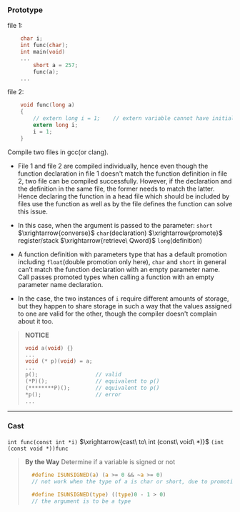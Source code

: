 ### Prototype

file 1:
```c
    char i;
    int func(char);
    int main(void)
    ...
        short a = 257;
        func(a);
    ...
```

file 2:
```c
    void func(long a) 
    {
        // extern long i = 1;    // extern variable cannot have initializer
        extern long i;       
        i = 1;
    }
```

Compile two files in gcc(or clang).

* File 1 and file 2 are compiled individually, hence even though the function declaration in file 1 doesn't match the function definition in file 2, two file can be compiled successfully. However, if the declaration and the definition in the same file, the former needs to match the latter. Hence declaring the function in a head file which should be included by files use the function as well as by the file defines the function can solve this issue. 
  
* In this case, when the argument is passed to the parameter: 
  `short` $\xrightarrow{converse}$ `char`(declaration) $\xrightarrow{promote}$ register/stack $\xrightarrow{retrieve\ Qword}$ `long`(definition)

*  A function definition with parameters type that has a default promotion including `float`(double promotion only here), `char` and `short` in general can’t match the function declaration with an empty parameter name. Call passes promoted types when calling a function with an empty parameter name declaration.
  
* In the case, the two instances of `i` require different amounts of storage, but they happen to share storage in such a way that the values assigned to one are valid for the other, though the compiler doesn't complain about it too.

> **NOTICE**
> ```c
> void a(void) {}
> ...
> void (* p)(void) = a;
> ...
> p();                  // valid
> (*P)();               // equivalent to p()
> (********P)();        // equivalent to p()
> *p();                 // error
> ...
> ```

---

### Cast
`int func(const int *i)` $\xrightarrow{cast\ to\ int (const\ void\ *)}$ `(int (const void *))func`

> **By the Way**
> Determine if a variable is signed or not
> ```c
>   #define ISUNSIGNED(a) (a >= 0 && ~a >= 0)   
>   // not work when the type of a is char or short, due to promotion
>   
>   #define ISUNSIGNED(type) ((type)0 - 1 > 0)  
>   // the argument is to be a type
> ```
